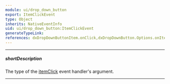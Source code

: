 ```yaml
---
module: ui/drop_down_button
export: ItemClickEvent
type: Object
inherits: NativeEventInfo
uid: ui/drop_down_button:ItemClickEvent
generateTypeLink: 
references: dxDropDownButtonItem.onClick,dxDropDownButton.Options.onItemClick
---
```

---
##### shortDescription
The type of the [itemClick]({basewidgetpath}/Events/#itemClick) event handler's argument.

---
<!-- Description goes here -->